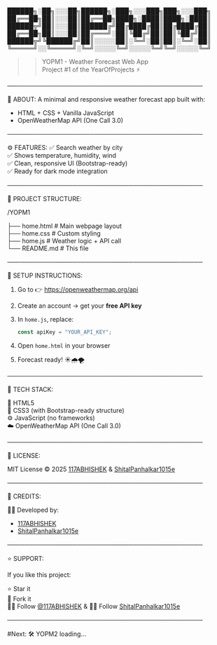 ██████╗░██╗░░░██╗██████╗░███╗░░░███╗███╗░░░███╗  
██╔══██╗██║░░░██║██╔══██╗████╗░████║████╗░████║  
██████╦╝██║░░░██║██████╔╝██╔████╔██║██╔████╔██║  
██╔══██╗██║░░░██║██╔═══╝░██║╚██╔╝██║██║╚██╔╝██║  
██████╦╝╚██████╔╝██║░░░░░██║░╚═╝░██║██║░╚═╝░██║  
╚═════╝░░╚═════╝░╚═╝░░░░░╚═╝░░░░░╚═╝╚═╝░░░░░╚═╝  

>> YOPM1 - Weather Forecast Web App  
>> Project #1 of the YearOfProjects ⚡

─────────────────────────────────────────────

🧠 ABOUT:
  A minimal and responsive weather forecast app built with:
  - HTML + CSS + Vanilla JavaScript
  - OpenWeatherMap API (One Call 3.0)

─────────────────────────────────────────────

⚙️ FEATURES:
  ✅ Search weather by city    
  ✅ Shows temperature, humidity, wind  
  ✅ Clean, responsive UI (Bootstrap-ready)  
  ✅ Ready for dark mode integration  

─────────────────────────────────────────────

📁 PROJECT STRUCTURE:

  /YOPM1
  
   ├── home.html           # Main webpage layout  
   ├── home.css            # Custom styling  
   ├── home.js             # Weather logic + API call  
   └── README.md           # This file

─────────────────────────────────────────────

🔐 SETUP INSTRUCTIONS:

  1. Go to 👉 https://openweathermap.org/api  
  2. Create an account → get your **free API key**
  3. In `home.js`, replace:

     ```js
     const apiKey = "YOUR_API_KEY";
     ```

  4. Open `home.html` in your browser  
  5. Forecast ready! ☀️🌧️🌪️

─────────────────────────────────────────────

🧪 TECH STACK:

  🧱 HTML5  
  🎨 CSS3 (with Bootstrap-ready structure)  
  ⚙️ JavaScript (no frameworks)  
  ☁️ OpenWeatherMap API (One Call 3.0)

─────────────────────────────────────────────

🧾 LICENSE:

  MIT License © 2025 [117ABHISHEK](https://github.com/117ABHISHEK)  &  [ShitalPanhalkar1015e](https://github.com/ShitalPanhalkar1015) 


─────────────────────────────────────────────

🤝 CREDITS:

  👨‍💻 Developed by:  
  - [117ABHISHEK](https://github.com/117ABHISHEK)  
  - [ShitalPanhalkar1015e](https://github.com/ShitalPanhalkar1015) 

─────────────────────────────────────────────

⭐ SUPPORT:

  If you like this project:
  
  ⭐ Star it  
  🍴 Fork it  
  🧑‍💻 Follow [@117ABHISHEK](https://github.com/117ABHISHEK) &
  👩‍💻 Follow [ShitalPanhalkar1015e](https://github.com/ShitalPanhalkar1015) 



─────────────────────────────────────────────

#Next: 🛠️  YOPM2 loading...
